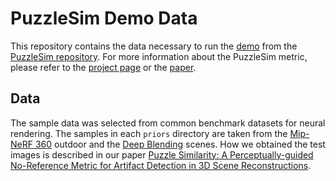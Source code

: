 # PuzzleSim Demo Data
This repository contains the data necessary to run the [demo](https://github.com/nihermann/PuzzleSim/blob/main/demo.ipynb) from the [PuzzleSim repository](https://github.com/nihermann/PuzzleSim). For more information about the PuzzleSim metric, please refer to the [project page](https://nihermann.github.io/puzzlesim/index.html) or the [paper](https://arxiv.org/abs/2411.17489).

## Data
The sample data was selected from common benchmark datasets for neural rendering. The samples in each `priors` directory are taken from the [Mip-NeRF 360](https://jonbarron.info/mipnerf360/) outdoor and the [Deep Blending](http://visual.cs.ucl.ac.uk/pubs/deepblending/) scenes.
How we obtained the test images is described in our paper [Puzzle Similarity: A Perceptually-guided No-Reference Metric for Artifact Detection in 3D Scene Reconstructions](https://arxiv.org/abs/2411.17489).
